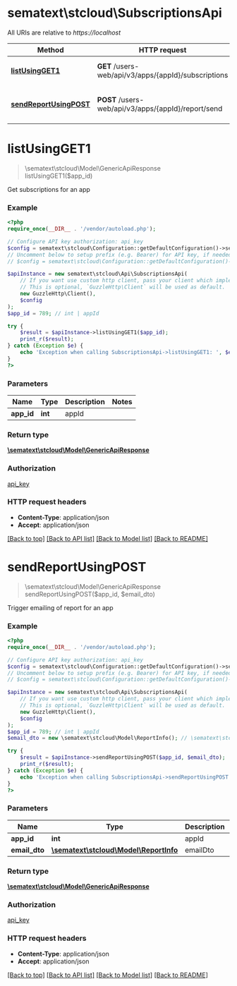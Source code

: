 # sematext\stcloud\SubscriptionsApi

All URIs are relative to *https://localhost*

| Method                                                             | HTTP request                                         | Description                           |
| ------------------------------------------------------------------ | ---------------------------------------------------- | ------------------------------------- |
| [**listUsingGET1**](SubscriptionsApi.md#listUsingGET1)             | **GET** /users-web/api/v3/apps/{appId}/subscriptions | Get subscriptions for an app          |
| [**sendReportUsingPOST**](SubscriptionsApi.md#sendReportUsingPOST) | **POST** /users-web/api/v3/apps/{appId}/report/send  | Trigger emailing of report for an app |


# **listUsingGET1**
> \sematext\stcloud\Model\GenericApiResponse listUsingGET1($app_id)

Get subscriptions for an app

### Example
```php
<?php
require_once(__DIR__ . '/vendor/autoload.php');

// Configure API key authorization: api_key
$config = sematext\stcloud\Configuration::getDefaultConfiguration()->setApiKey('Authorization', 'YOUR_API_KEY');
// Uncomment below to setup prefix (e.g. Bearer) for API key, if needed
// $config = sematext\stcloud\Configuration::getDefaultConfiguration()->setApiKeyPrefix('Authorization', 'Bearer');

$apiInstance = new sematext\stcloud\Api\SubscriptionsApi(
    // If you want use custom http client, pass your client which implements `GuzzleHttp\ClientInterface`.
    // This is optional, `GuzzleHttp\Client` will be used as default.
    new GuzzleHttp\Client(),
    $config
);
$app_id = 789; // int | appId

try {
    $result = $apiInstance->listUsingGET1($app_id);
    print_r($result);
} catch (Exception $e) {
    echo 'Exception when calling SubscriptionsApi->listUsingGET1: ', $e->getMessage(), PHP_EOL;
}
?>
```

### Parameters

| Name       | Type    | Description | Notes |
| ---------- | ------- | ----------- | ----- |
| **app_id** | **int** | appId       |

### Return type

[**\sematext\stcloud\Model\GenericApiResponse**](../Model/GenericApiResponse.md)

### Authorization

[api_key](../../README.md#api_key)

### HTTP request headers

 - **Content-Type**: application/json
 - **Accept**: application/json

[[Back to top]](#) [[Back to API list]](../../README.md#documentation-for-api-endpoints) [[Back to Model list]](../../README.md#documentation-for-models) [[Back to README]](../../README.md)

# **sendReportUsingPOST**
> \sematext\stcloud\Model\GenericApiResponse sendReportUsingPOST($app_id, $email_dto)

Trigger emailing of report for an app

### Example
```php
<?php
require_once(__DIR__ . '/vendor/autoload.php');

// Configure API key authorization: api_key
$config = sematext\stcloud\Configuration::getDefaultConfiguration()->setApiKey('Authorization', 'YOUR_API_KEY');
// Uncomment below to setup prefix (e.g. Bearer) for API key, if needed
// $config = sematext\stcloud\Configuration::getDefaultConfiguration()->setApiKeyPrefix('Authorization', 'Bearer');

$apiInstance = new sematext\stcloud\Api\SubscriptionsApi(
    // If you want use custom http client, pass your client which implements `GuzzleHttp\ClientInterface`.
    // This is optional, `GuzzleHttp\Client` will be used as default.
    new GuzzleHttp\Client(),
    $config
);
$app_id = 789; // int | appId
$email_dto = new \sematext\stcloud\Model\ReportInfo(); // \sematext\stcloud\Model\ReportInfo | emailDto

try {
    $result = $apiInstance->sendReportUsingPOST($app_id, $email_dto);
    print_r($result);
} catch (Exception $e) {
    echo 'Exception when calling SubscriptionsApi->sendReportUsingPOST: ', $e->getMessage(), PHP_EOL;
}
?>
```

### Parameters

| Name          | Type                                                             | Description | Notes |
| ------------- | ---------------------------------------------------------------- | ----------- | ----- |
| **app_id**    | **int**                                                          | appId       |
| **email_dto** | [**\sematext\stcloud\Model\ReportInfo**](../Model/ReportInfo.md) | emailDto    |

### Return type

[**\sematext\stcloud\Model\GenericApiResponse**](../Model/GenericApiResponse.md)

### Authorization

[api_key](../../README.md#api_key)

### HTTP request headers

 - **Content-Type**: application/json
 - **Accept**: application/json

[[Back to top]](#) [[Back to API list]](../../README.md#documentation-for-api-endpoints) [[Back to Model list]](../../README.md#documentation-for-models) [[Back to README]](../../README.md)
